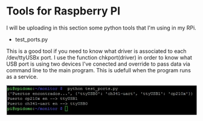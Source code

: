 # Tools for Raspberry PI

I will be uploading in this section some python tools that I'm using in my RPi.

* test_ports.py

This is a good tool if you need to know what driver is associated to each /dev/ttyUSBx port.
I use the function chkport(driver) in order to know what USB port is using two devices I've conected
and override to pass data via command line to the main program. This is udefull when the program runs as a service.

![alt text](https://raw.githubusercontent.com/janusHL/pvcontrol/master/tools/test_ports.JPG)

